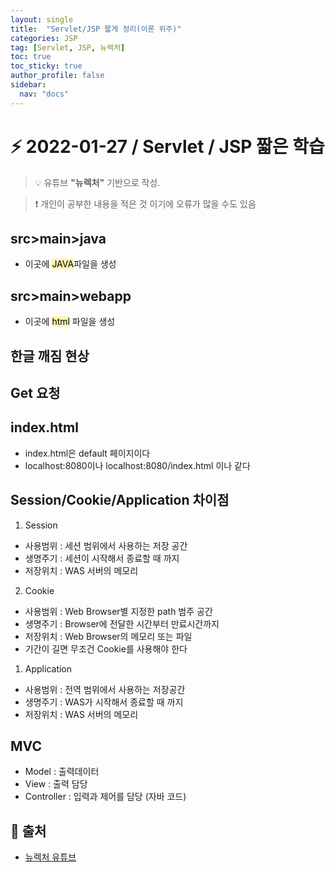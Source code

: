 ```yaml
---
layout: single
title:  "Servlet/JSP 짧게 정리(이론 위주)"
categories: JSP
tag: [Servlet, JSP, 뉴렉처]
toc: true
toc_sticky: true
author_profile: false
sidebar:
  nav: "docs"
---
```



# ⚡ 2022-01-27 / Servlet / JSP 짧은 학습

<!--Quote-->
> 💡 유튜브 **"뉴렉처"** 기반으로 작성.

> ❗ 개인이 공부한 내용을 적은 것 이기에 오류가 많을 수도 있음


## src>main>java
* 이곳에 <mark style='background-color: #fff5b1'>JAVA</mark>파일을 생성

## src>main>webapp
* 이곳에 <mark style='background-color: #fff5b1'>html</mark> 파일을 생성

## 한글 깨짐 현상
<script src="https://gist.github.com/kimyeong96/34b2ad9f6c406a16610cd4062985393d.js"></script>

## Get 요청
<script src="https://gist.github.com/kimyeong96/c92b6217d33a587b01d07320f6acde1b.js"></script>


## index.html
* index.html은 default 페이지이다
* localhost:8080이나 localhost:8080/index.html 이나 같다

<script src="https://gist.github.com/kimyeong96/c815fcb97d83f05c87cee3a2611a4289.js"></script>

## Session/Cookie/Application 차이점

1. Session
* 사용범위 : 세션 범위에서 사용하는 저장 공간
* 생명주기 : 세션이 시작해서 종료할 때 까지
* 저장위치 : WAS 서버의 메모리

2. Cookie
* 사용범위 : Web Browser별 지정한 path 범주 공간
* 생명주기 : Browser에 전달한 시간부터 만료시간까지
* 저장위치 : Web Browser의 메모리 또는 파일
* 기간이 길면 무조건 Cookie를 사용해야 한다

1. Application
* 사용범위 : 전역 범위에서 사용하는 저장공간
* 생명주기 : WAS가 시작해서 종료할 때 까지
* 저장위치 : WAS 서버의 메모리

## MVC

* Model : 출력데이터
* View : 출력 담당
* Controller : 입력과 제어를 담당 (자바 코드)



## 📑 출처

 * [뉴렉처 유튜브](https://www.youtube.com/channel/UC5-ixpj8DioZqmrasj6Ihpw)

